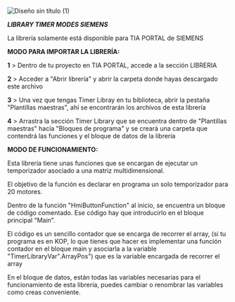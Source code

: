![Diseño sin título (1)](https://github.com/JessAlguacil/Siemens-TiaPortal-library-Timer-Modes/assets/54327107/a913a261-fa14-4a21-84ec-802bc2ea7aa9)

_**LIBRARY TIMER MODES SIEMENS**_

La librería solamente está disponible para TIA PORTAL de SIEMENS

**MODO PARA IMPORTAR LA LIBRERÍA:**

   **1** > Dentro de tu proyecto en TIA PORTAL, accede a la sección LIBRERIA
   
   **2** > Acceder a "Abrir librería" y abrir la carpeta donde hayas descargado este archivo
   
   **3** > Una vez que tengas Timer Libray en tu biblioteca, abrir la pestaña "Plantillas maestras", ahí se encontrarán los archivos de esta librería
   
   **4** > Arrastra la sección Timer Library que se encuentra dentro de "Plantillas maestras" hacía "Bloques de programa" y se creará una carpeta que contendrá las funciones y el bloque de datos de la librería


**MODO DE FUNCIONAMIENTO:**

Esta librería tiene unas funciones que se encargan de ejecutar un temporizador asociado a una matriz multidimensional. 

El objetivo de la función es declarar en programa un solo temporizador para 20 motores.

Dentro de la función "HmiButtonFunction" al inicio, se encuentra un bloque de código comentado. Ese código hay que introducirlo en el bloque principal "Main".

El código es un sencillo contador que se encarga de recorrer el array, (si tu programa es en KOP, lo que tienes que hacer es implementar una función contador en el bloque main y asociarla a la variable "TimerLibraryVar".ArrayPos")
que es la variable encargada de recorrer el array

En el bloque de datos, están todas las variables necesarias para el funcionamiento de esta librería, puedes cambiar o renombrar las variables como creas conveniente.
